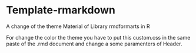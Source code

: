 # Template-rmarkdown

A change of the theme Material of Library rmdformarts in R

For change the color the theme you have to put this custom.css in the same paste of the .rmd document and change a some paramenters of Header.


